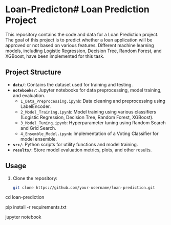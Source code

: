 # Loan-Predicton# Loan Prediction Project

This repository contains the code and data for a Loan Prediction project. The goal of this project is to predict whether a loan application will be approved or not based on various features. Different machine learning models, including Logistic Regression, Decision Tree, Random Forest, and XGBoost, have been implemented for this task.

## Project Structure

- **`data/`**: Contains the dataset used for training and testing.
- **`notebooks/`**: Jupyter notebooks for data preprocessing, model training, and evaluation.
  - `1_Data_Preprocessing.ipynb`: Data cleaning and preprocessing using LabelEncoder.
  - `2_Model_Training.ipynb`: Model training using various classifiers (Logistic Regression, Decision Tree, Random Forest, XGBoost).
  - `3_Model_Tuning.ipynb`: Hyperparameter tuning using Random Search and Grid Search.
  - `4_Ensemble_Model.ipynb`: Implementation of a Voting Classifier for model ensemble.
- **`src/`**: Python scripts for utility functions and model training.
- **`results/`**: Store model evaluation metrics, plots, and other results.

## Usage

1. Clone the repository:

   ```bash
   git clone https://github.com/your-username/loan-prediction.git

cd loan-prediction

pip install -r requirements.txt

jupyter notebook

